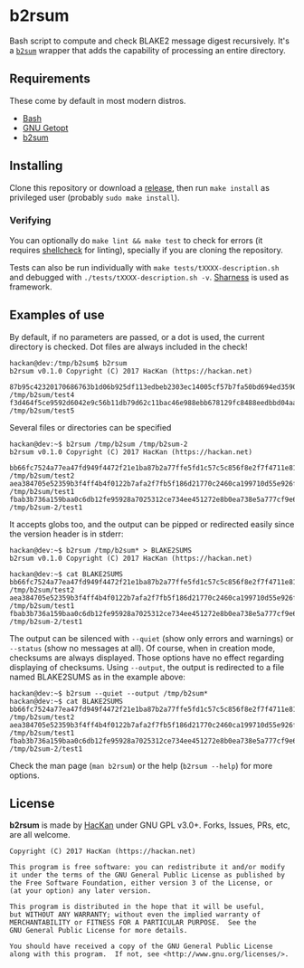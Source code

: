 # b2rsum
Bash script to compute and check BLAKE2 message digest recursively. It's a [`b2sum`](http://www.gnu.org/software/coreutils/b2sum) wrapper that adds the capability of processing an entire directory.

## Requirements

These come by default in most modern distros.

* [Bash](http://www.gnu.org/software/bash/)
* [GNU Getopt](http://www.kernel.org/pub/linux/utils/util-linux/)
* [b2sum](http://www.gnu.org/software/coreutils/b2sum)

## Installing

Clone this repository or download a [release](https://github.com/HacKanCuBa/b2rsum/releases), then run `make install` as privileged user (probably `sudo make install`).

### Verifying

You can optionally do `make lint && make test` to check for errors (it requires [shellcheck](https://github.com/koalaman/shellcheck) for linting), specially if you are cloning the repository.

Tests can also be run individually with `make tests/tXXXX-description.sh` and debugged with `./tests/tXXXX-description.sh -v`. [Sharness](https://github.com/chriscool/sharness) is used as framework.

## Examples of use

By default, if no parameters are passed, or a dot is used, the current directory is checked. Dot files are always included in the check!

```
hackan@dev:/tmp/b2sum$ b2rsum
b2rsum v0.1.0 Copyright (C) 2017 HacKan (https://hackan.net)

87b95c42320170686763b1d06b925df113edbeb2303ec14005cf57b7fa50bd694ed35907d45cd622848d15bf2ec1c2cd48d084199ea32e44625b0465c2837a02  /tmp/b2sum/test4
f3d464f5ce9592d6042e9c56b11db79d62c11bac46e988ebb678129fc8488eedbbd04aa9038308806489964416597d6ad723a9dacfd143bdd58059cf93c79f35  /tmp/b2sum/test5
```

Several files or directories can be specified

```
hackan@dev:~$ b2rsum /tmp/b2sum /tmp/b2sum-2
b2rsum v0.1.0 Copyright (C) 2017 HacKan (https://hackan.net)

bb66fc7524a77ea47fd949f4472f21e1ba87b2a77ffe5fd1c57c5c856f8e2f7f4711e816a00101b23740771dc3d19960c7e2376ca816b32ef708ea45eb69103e  /tmp/b2sum/test2
aea384705e52359b3f4ff4b4f0122b7afa2f7fb5f186d21770c2460ca199710d55e926fb5dd1813baf8725d5e71d15ec35f036781248c358b229eebefcce64d3  /tmp/b2sum/test1
fbab3b736a159baa0c6db12fe95928a7025312ce734ee451272e8b0ea738e5a777cf9e61d93f14fcfefd3f1719f4c4993e8bd9a56a9d405fc83540d8f8f806a2  /tmp/b2sum-2/test1
```

It accepts globs too, and the output can be pipped or redirected easily since the version header is in stderr:

```
hackan@dev:~$ b2rsum /tmp/b2sum* > BLAKE2SUMS
b2rsum v0.1.0 Copyright (C) 2017 HacKan (https://hackan.net)

hackan@dev:~$ cat BLAKE2SUMS 
bb66fc7524a77ea47fd949f4472f21e1ba87b2a77ffe5fd1c57c5c856f8e2f7f4711e816a00101b23740771dc3d19960c7e2376ca816b32ef708ea45eb69103e  /tmp/b2sum/test2
aea384705e52359b3f4ff4b4f0122b7afa2f7fb5f186d21770c2460ca199710d55e926fb5dd1813baf8725d5e71d15ec35f036781248c358b229eebefcce64d3  /tmp/b2sum/test1
fbab3b736a159baa0c6db12fe95928a7025312ce734ee451272e8b0ea738e5a777cf9e61d93f14fcfefd3f1719f4c4993e8bd9a56a9d405fc83540d8f8f806a2  /tmp/b2sum-2/test1
```

The output can be silenced with `--quiet` (show only errors and warnings) or `--status` (show no messages at all). Of course, when in creation mode, checksums are always displayed. Those options have no effect regarding displaying of checksums.
Using `--output`, the output is redirected to a file named BLAKE2SUMS as in the example above:

```
hackan@dev:~$ b2rsum --quiet --output /tmp/b2sum*
hackan@dev:~$ cat BLAKE2SUMS 
bb66fc7524a77ea47fd949f4472f21e1ba87b2a77ffe5fd1c57c5c856f8e2f7f4711e816a00101b23740771dc3d19960c7e2376ca816b32ef708ea45eb69103e  /tmp/b2sum/test2
aea384705e52359b3f4ff4b4f0122b7afa2f7fb5f186d21770c2460ca199710d55e926fb5dd1813baf8725d5e71d15ec35f036781248c358b229eebefcce64d3  /tmp/b2sum/test1
fbab3b736a159baa0c6db12fe95928a7025312ce734ee451272e8b0ea738e5a777cf9e61d93f14fcfefd3f1719f4c4993e8bd9a56a9d405fc83540d8f8f806a2  /tmp/b2sum-2/test1
```

Check the man page (`man b2rsum`) or the help (`b2rsum --help`) for more options.

## License

**b2rsum** is made by [HacKan](https://hackan.net) under GNU GPL v3.0+. Forks, Issues, PRs, etc, are all welcome.

    Copyright (C) 2017 HacKan (https://hackan.net)

    This program is free software: you can redistribute it and/or modify
    it under the terms of the GNU General Public License as published by
    the Free Software Foundation, either version 3 of the License, or
    (at your option) any later version.

    This program is distributed in the hope that it will be useful,
    but WITHOUT ANY WARRANTY; without even the implied warranty of
    MERCHANTABILITY or FITNESS FOR A PARTICULAR PURPOSE.  See the
    GNU General Public License for more details.

    You should have received a copy of the GNU General Public License
    along with this program.  If not, see <http://www.gnu.org/licenses/>.

